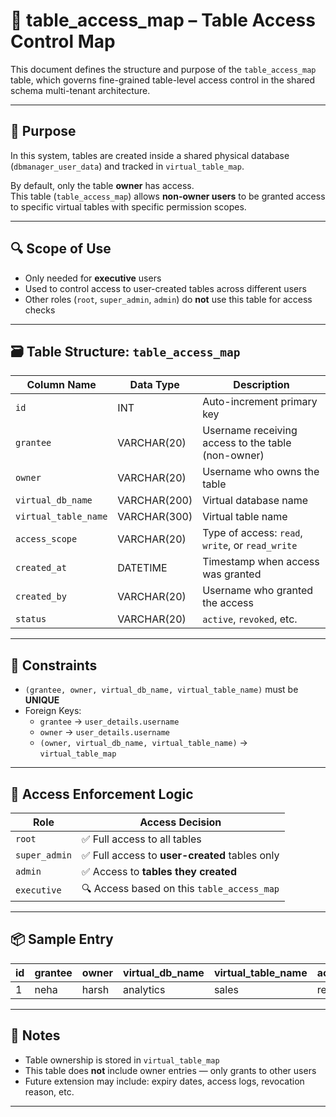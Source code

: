 # 🔐 table_access_map – Table Access Control Map

This document defines the structure and purpose of the `table_access_map` table, which governs fine-grained table-level access control in the shared schema multi-tenant architecture.

---

## 🧠 Purpose

In this system, tables are created inside a shared physical database (`dbmanager_user_data`) and tracked in `virtual_table_map`.

By default, only the table **owner** has access.  
This table (`table_access_map`) allows **non-owner users** to be granted access to specific virtual tables with specific permission scopes.

---

## 🔍 Scope of Use

- Only needed for **executive** users
- Used to control access to user-created tables across different users
- Other roles (`root`, `super_admin`, `admin`) do **not** use this table for access checks

---

## 🗃️ Table Structure: `table_access_map`

| Column Name         | Data Type     | Description                                                                |
|---------------------|---------------|----------------------------------------------------------------------------|
| `id`                | INT           | Auto-increment primary key                                                 |
| `grantee`           | VARCHAR(20)   | Username receiving access to the table (non-owner)                         |
| `owner`             | VARCHAR(20)   | Username who owns the table                                                |
| `virtual_db_name`   | VARCHAR(200)  | Virtual database name                                                      |
| `virtual_table_name`| VARCHAR(300)  | Virtual table name                                                         |
| `access_scope`      | VARCHAR(20)   | Type of access: `read`, `write`, or `read_write`                           |
| `created_at`        | DATETIME      | Timestamp when access was granted                                          |
| `created_by`        | VARCHAR(20)   | Username who granted the access                                            |
| `status`            | VARCHAR(20)   | `active`, `revoked`, etc.                                                  |

---

## 🔐 Constraints

- `(grantee, owner, virtual_db_name, virtual_table_name)` must be **UNIQUE**
- Foreign Keys:
  - `grantee` → `user_details.username`
  - `owner` → `user_details.username`
  - `(owner, virtual_db_name, virtual_table_name)` → `virtual_table_map`

---

## 🧮 Access Enforcement Logic

| Role         | Access Decision                                |
|--------------|------------------------------------------------|
| `root`       | ✅ Full access to all tables                   |
| `super_admin`| ✅ Full access to **user-created** tables only |
| `admin`      | ✅ Access to **tables they created**           |
| `executive`  | 🔍 Access based on this `table_access_map`     |

---

## 📦 Sample Entry

| id | grantee | owner | virtual_db_name | virtual_table_name   | access_scope  | created_by  | status  |
|----|---------|-------|------------------|---------------------|---------------|-------------|---------|
| 1  | neha    | harsh | analytics        | sales               | read_write    | harsh       | active  |

---

## 🧠 Notes

- Table ownership is stored in `virtual_table_map`
- This table does **not** include owner entries — only grants to other users
- Future extension may include: expiry dates, access logs, revocation reason, etc.

---

